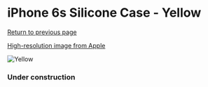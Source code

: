 # iPhone 6s Silicone Case - Yellow

[Return to previous page](/iphone_6)

[High-resolution image from Apple](https://store.storeimages.cdn-apple.com/8756/as-images.apple.com/is/MM662?wid=4500&hei=4500&fmt=png)

<div style="width: 384px"><img src="/everyphone/MM662.png" alt="Yellow"></div>

### Under construction
